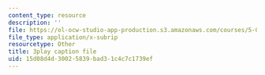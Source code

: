 ```yaml
---
content_type: resource
description: ''
file: https://ol-ocw-studio-app-production.s3.amazonaws.com/courses/5-08j-biological-chemistry-ii-spring-2016/15d08d4d30025839bad31c4c7c1739ef_kx9OzsCL4I.vtt
file_type: application/x-subrip
resourcetype: Other
title: 3play caption file
uid: 15d08d4d-3002-5839-bad3-1c4c7c1739ef
---
```

